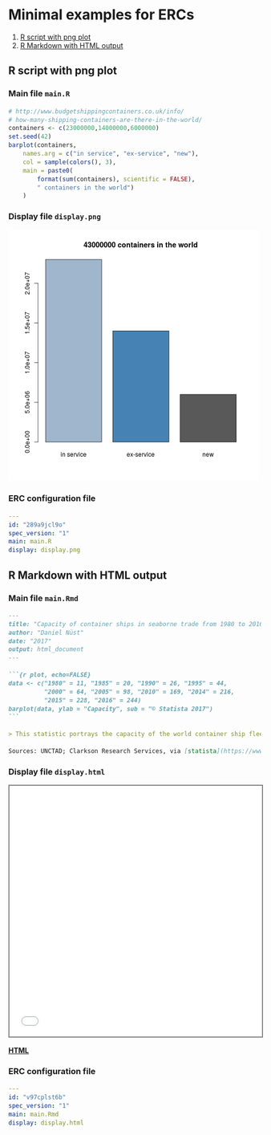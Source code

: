 # Minimal examples for ERCs

1. [R script with png plot](#r-script-with-png-plot)
1. [R Markdown with HTML output](#r-markdown-with-html-output)

## R script with png plot

### Main file `main.R`

```R
# http://www.budgetshippingcontainers.co.uk/info/
# how-many-shipping-containers-are-there-in-the-world/
containers <- c(23000000,14000000,6000000)
set.seed(42)
barplot(containers,
    names.arg = c("in service", "ex-service", "new"),
    col = sample(colors(), 3),
    main = paste0(
        format(sum(containers), scientific = FALSE),
        " containers in the world")
    )
```

### Display file `display.png`

![Minimal ERC example display.png](/img/minimal/display.png)

### ERC configuration file

```yml
---
id: "289a9jcl9o"
spec_version: "1"
main: main.R
display: display.png
```


## R Markdown with HTML output

### Main file `main.Rmd`

````markdown
---
title: "Capacity of container ships in seaborne trade from 1980 to 2016 (in million dwt)*"
author: "Daniel Nüst"
date: "2017"
output: html_document
---

```{r plot, echo=FALSE}
data <- c("1980" = 11, "1985" = 20, "1990" = 26, "1995" = 44,
          "2000" = 64, "2005" = 98, "2010" = 169, "2014" = 216,
          "2015" = 228, "2016" = 244)
barplot(data, ylab = "Capacity", sub = "© Statista 2017")
```

> This statistic portrays the capacity of the world container ship fleet from 1980 through 2016. In 2016, the world merchant container ship fleet had a capacity of around 244 million metric tons deadweight. As of January 2016, there were 5,239 container ships in the world's merchant fleet ([source](https://www.statista.com/statistics/264024/number-of-merchant-ships-worldwide-by-type/)).

Sources: UNCTAD; Clarkson Research Services, via [statista](https://www.statista.com/statistics/267603/capacity-of-container-ships-in-the-global-seaborne-trade/).
````

### Display file `display.html`

<iframe src="/img/minimal/seaborne-trade.html" width="100%" height="500" style="border: 2px solid grey;"></iframe>

**[HTML](/img/minimal/seaborne-trade.html)**

### ERC configuration file

```yml
---
id: "v97cplst6b"
spec_version: "1"
main: main.Rmd
display: display.html
```